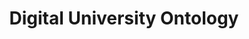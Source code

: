 ---
schema: default
title: Digital University Ontology
notes: <span style='color:MediumSeaGreen'>Ontology</span> - This ontology models and represents the information regarding the research activities of the University of Trento (UNITN), as well as its staff. Downloading resources is only request basis by filling a simple form.
organization: University of Trento
resources:
  - name: DU ontology
    url: >-
      https://raw.githubusercontent.com/datascientiafoundation/LiveDataUNITN-DREP/main/Knowledge%20Resources/UNITN-DU.owl
    format: owl
    reference_domain_language: <a style=text-decoration:underline href="https://datascientiafoundation.github.io/LiveDataUNITN/datasets/DU-UNITN-language/">Digital University Concepts</a>
    size: '66.4 KB'
license: 'https://creativecommons.org/licenses/by-nc-sa/4.0/'
category:
  - Digital University
type:
  - Knowledge
  
maintainer: Simone Bocca
maintainer_email: simone.bocca@unitn.it
creator: Simone Bocca
creator_email: 'simone.bocca@unitn.it'
publisher: DataScientia Foundation
owner: University of Trento
validator: Simone Bocca
keyword: 'schema, ontology, university'
domain: University of Trento
language: English, Italian
generating_activity: DataScientia LiveData UNITN Catalog Publication
modification_datetime: '15/04/2024'
---